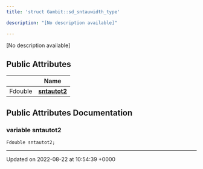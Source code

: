 ```yaml
---
title: 'struct Gambit::sd_sntauwidth_type'

description: "[No description available]"

---
```









[No description available]

## Public Attributes

|                | Name           |
| -------------- | -------------- |
| Fdouble | **[sntautot2](/documentation/code/gambit_2-2/classes/structgambit_1_1sd__sntauwidth__type/#variable-sntautot2)**  |

## Public Attributes Documentation

### variable sntautot2

```
Fdouble sntautot2;
```


-------------------------------

Updated on 2022-08-22 at 10:54:39 +0000